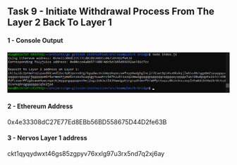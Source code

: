 ## Task 9 -  Initiate Withdrawal Process From The Layer 2 Back To Layer 1


#### 1 - Console Output
![console_output](/Nervos_hackathon/Task_6/1-ConsoleOutput.png)

#### 2 - Ethereum Address
0x4e33308dC27E77Ed8EBb56BD558675D44D2fe63B

#### 3 - Nervos Layer 1 address
ckt1qyqydwxt46gs85zgpyv76xxlg97u3rx5nd7q2xj6ay